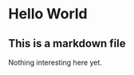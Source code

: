 Hello World
========================================================
## This is a markdown file
Nothing interesting here yet.

